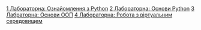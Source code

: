 [1 Лабораторна: Ознайомлення з Python](https://github.com/ViktorAYE/Brylinskiy-OOP/tree/main/Laba1_Introducing)
[2 Лабораторна: Основи Python](https://github.com/ViktorAYE/Brylinskiy-OOP/tree/main/Laba2_Basics%20Python)
[3 Лабраторна: Основи ООП](https://github.com/ViktorAYE/Brylinskiy-OOP/tree/main/Laba3_Basic%20OOP)
[4 Лабораторна: Робота з віртуальним середовищем](https://github.com/ViktorAYE/Brylinskiy-OOP/tree/main/Laba4_Virtual%20Enviroments)
